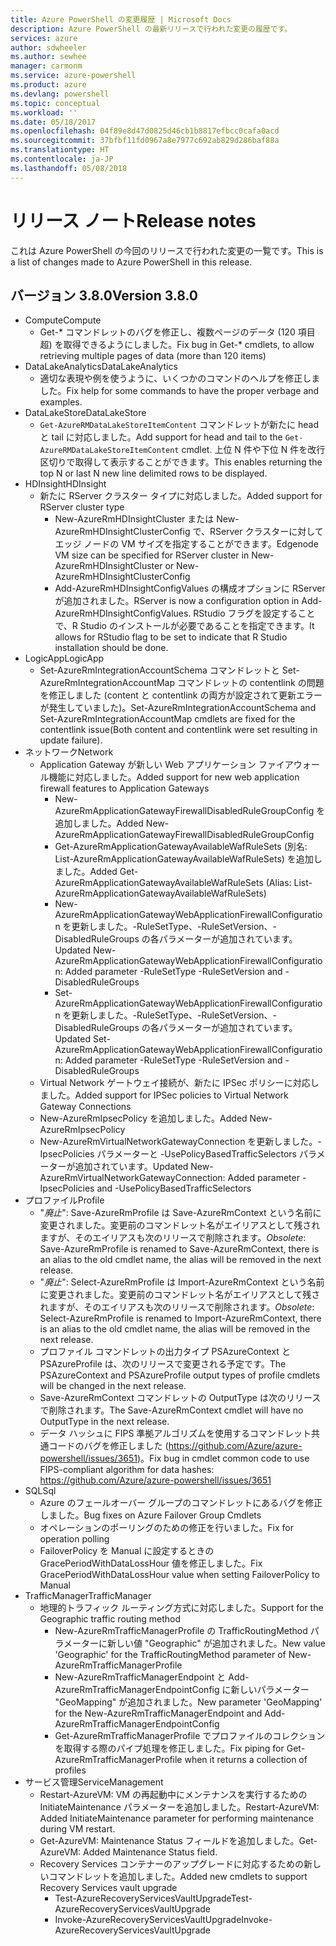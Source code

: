 ```yaml
---
title: Azure PowerShell の変更履歴 | Microsoft Docs
description: Azure PowerShell の最新リリースで行われた変更の履歴です。
services: azure
author: sdwheeler
ms.author: sewhee
manager: carmonm
ms.service: azure-powershell
ms.product: azure
ms.devlang: powershell
ms.topic: conceptual
ms.workload: ''
ms.date: 05/18/2017
ms.openlocfilehash: 04f89e8d47d0825d46cb1b8817efbcc0cafa0acd
ms.sourcegitcommit: 37bfbf11fd0967a8e7977c692ab829d286baf88a
ms.translationtype: HT
ms.contentlocale: ja-JP
ms.lasthandoff: 05/08/2018
---
```

# <a name="release-notes"></a><span data-ttu-id="af3f2-103">リリース ノート</span><span class="sxs-lookup"><span data-stu-id="af3f2-103">Release notes</span></span>

<span data-ttu-id="af3f2-104">これは Azure PowerShell の今回のリリースで行われた変更の一覧です。</span><span class="sxs-lookup"><span data-stu-id="af3f2-104">This is a list of changes made to Azure PowerShell in this release.</span></span>

## <a name="version-380"></a><span data-ttu-id="af3f2-105">バージョン 3.8.0</span><span class="sxs-lookup"><span data-stu-id="af3f2-105">Version 3.8.0</span></span>
* <span data-ttu-id="af3f2-106">Compute</span><span class="sxs-lookup"><span data-stu-id="af3f2-106">Compute</span></span>
  - <span data-ttu-id="af3f2-107">Get-\* コマンドレットのバグを修正し、複数ページのデータ (120 項目超) を取得できるようにしました。</span><span class="sxs-lookup"><span data-stu-id="af3f2-107">Fix bug in Get-\* cmdlets, to allow retrieving multiple pages of data (more than 120 items)</span></span>
* <span data-ttu-id="af3f2-108">DataLakeAnalytics</span><span class="sxs-lookup"><span data-stu-id="af3f2-108">DataLakeAnalytics</span></span>
  - <span data-ttu-id="af3f2-109">適切な表現や例を使うように、いくつかのコマンドのヘルプを修正しました。</span><span class="sxs-lookup"><span data-stu-id="af3f2-109">Fix help for some commands to have the proper verbage and examples.</span></span>
* <span data-ttu-id="af3f2-110">DataLakeStore</span><span class="sxs-lookup"><span data-stu-id="af3f2-110">DataLakeStore</span></span>
  - <span data-ttu-id="af3f2-111">`Get-AzureRMDataLakeStoreItemContent` コマンドレットが新たに head と tail に対応しました。</span><span class="sxs-lookup"><span data-stu-id="af3f2-111">Add support for head and tail to the `Get-AzureRMDataLakeStoreItemContent` cmdlet.</span></span> <span data-ttu-id="af3f2-112">上位 N 件や下位 N 件を改行区切りで取得して表示することができます。</span><span class="sxs-lookup"><span data-stu-id="af3f2-112">This enables returning the top N or last N new line delimited rows to be displayed.</span></span>
* <span data-ttu-id="af3f2-113">HDInsight</span><span class="sxs-lookup"><span data-stu-id="af3f2-113">HDInsight</span></span>
  - <span data-ttu-id="af3f2-114">新たに RServer クラスター タイプに対応しました。</span><span class="sxs-lookup"><span data-stu-id="af3f2-114">Added support for RServer cluster type</span></span>
    + <span data-ttu-id="af3f2-115">New-AzureRmHDInsightCluster または New-AzureRmHDInsightClusterConfig で、RServer クラスターに対してエッジ ノードの VM サイズを指定することができます。</span><span class="sxs-lookup"><span data-stu-id="af3f2-115">Edgenode VM size can be specified for RServer cluster in New-AzureRmHDInsightCluster or New-AzureRmHDInsightClusterConfig</span></span>
    + <span data-ttu-id="af3f2-116">Add-AzureRmHDInsightConfigValues の構成オプションに RServer が追加されました。</span><span class="sxs-lookup"><span data-stu-id="af3f2-116">RServer is now a configuration option in Add-AzureRmHDInsightConfigValues.</span></span> <span data-ttu-id="af3f2-117">RStudio フラグを設定することで、R Studio のインストールが必要であることを指定できます。</span><span class="sxs-lookup"><span data-stu-id="af3f2-117">It allows for RStudio flag to be set to indicate that R Studio installation should be done.</span></span>
* <span data-ttu-id="af3f2-118">LogicApp</span><span class="sxs-lookup"><span data-stu-id="af3f2-118">LogicApp</span></span>
  - <span data-ttu-id="af3f2-119">Set-AzureRmIntegrationAccountSchema コマンドレットと Set-AzureRmIntegrationAccountMap コマンドレットの contentlink の問題を修正しました (content と contentlink の両方が設定されて更新エラーが発生していました)。</span><span class="sxs-lookup"><span data-stu-id="af3f2-119">Set-AzureRmIntegrationAccountSchema and Set-AzureRmIntegrationAccountMap cmdlets are fixed for the contentlink issue(Both content and contentlink were set resulting in update failure).</span></span>
* <span data-ttu-id="af3f2-120">ネットワーク</span><span class="sxs-lookup"><span data-stu-id="af3f2-120">Network</span></span>
  - <span data-ttu-id="af3f2-121">Application Gateway が新しい Web アプリケーション ファイアウォール機能に対応しました。</span><span class="sxs-lookup"><span data-stu-id="af3f2-121">Added support for new web application firewall features to Application Gateways</span></span>
    + <span data-ttu-id="af3f2-122">New-AzureRmApplicationGatewayFirewallDisabledRuleGroupConfig を追加しました。</span><span class="sxs-lookup"><span data-stu-id="af3f2-122">Added New-AzureRmApplicationGatewayFirewallDisabledRuleGroupConfig</span></span>
    + <span data-ttu-id="af3f2-123">Get-AzureRmApplicationGatewayAvailableWafRuleSets (別名: List-AzureRmApplicationGatewayAvailableWafRuleSets) を追加しました。</span><span class="sxs-lookup"><span data-stu-id="af3f2-123">Added Get-AzureRmApplicationGatewayAvailableWafRuleSets (Alias: List-AzureRmApplicationGatewayAvailableWafRuleSets)</span></span>
    + <span data-ttu-id="af3f2-124">New-AzureRmApplicationGatewayWebApplicationFirewallConfiguration を更新しました。-RuleSetType、-RuleSetVersion、-DisabledRuleGroups の各パラメーターが追加されています。</span><span class="sxs-lookup"><span data-stu-id="af3f2-124">Updated New-AzureRmApplicationGatewayWebApplicationFirewallConfiguration: Added parameter -RuleSetType -RuleSetVersion and -DisabledRuleGroups</span></span>
    + <span data-ttu-id="af3f2-125">Set-AzureRmApplicationGatewayWebApplicationFirewallConfiguration を更新しました。-RuleSetType、-RuleSetVersion、-DisabledRuleGroups の各パラメーターが追加されています。</span><span class="sxs-lookup"><span data-stu-id="af3f2-125">Updated Set-AzureRmApplicationGatewayWebApplicationFirewallConfiguration: Added parameter -RuleSetType -RuleSetVersion and -DisabledRuleGroups</span></span>
  - <span data-ttu-id="af3f2-126">Virtual Network ゲートウェイ接続が、新たに IPSec ポリシーに対応しました。</span><span class="sxs-lookup"><span data-stu-id="af3f2-126">Added support for IPSec policies to Virtual Network Gateway Connections</span></span>
  - <span data-ttu-id="af3f2-127">New-AzureRmIpsecPolicy を追加しました。</span><span class="sxs-lookup"><span data-stu-id="af3f2-127">Added New-AzureRmIpsecPolicy</span></span>
  - <span data-ttu-id="af3f2-128">New-AzureRmVirtualNetworkGatewayConnection を更新しました。-IpsecPolicies パラメーターと -UsePolicyBasedTrafficSelectors パラメーターが追加されています。</span><span class="sxs-lookup"><span data-stu-id="af3f2-128">Updated New-AzureRmVirtualNetworkGatewayConnection: Added parameter -IpsecPolicies and -UsePolicyBasedTrafficSelectors</span></span>
* <span data-ttu-id="af3f2-129">プロファイル</span><span class="sxs-lookup"><span data-stu-id="af3f2-129">Profile</span></span>
  - <span data-ttu-id="af3f2-130">"*廃止*": Save-AzureRmProfile は Save-AzureRmContext という名前に変更されました。変更前のコマンドレット名がエイリアスとして残されますが、そのエイリアスも次のリリースで削除されます。</span><span class="sxs-lookup"><span data-stu-id="af3f2-130">*Obsolete*: Save-AzureRmProfile is renamed to Save-AzureRmContext, there is an alias to the old cmdlet name, the alias will be removed in the next release.</span></span>
  - <span data-ttu-id="af3f2-131">"*廃止*": Select-AzureRmProfile は Import-AzureRmContext という名前に変更されました。変更前のコマンドレット名がエイリアスとして残されますが、そのエイリアスも次のリリースで削除されます。</span><span class="sxs-lookup"><span data-stu-id="af3f2-131">*Obsolete*: Select-AzureRmProfile is renamed to Import-AzureRmContext, there is an alias to the old cmdlet name, the alias will be removed in the next release.</span></span>
  - <span data-ttu-id="af3f2-132">プロファイル コマンドレットの出力タイプ PSAzureContext と PSAzureProfile は、次のリリースで変更される予定です。</span><span class="sxs-lookup"><span data-stu-id="af3f2-132">The PSAzureContext and PSAzureProfile output types of profile cmdlets will be changed in the next release.</span></span>
  - <span data-ttu-id="af3f2-133">Save-AzureRmContext コマンドレットの OutputType は次のリリースで削除されます。</span><span class="sxs-lookup"><span data-stu-id="af3f2-133">The Save-AzureRmContext cmdlet will have no OutputType in the next release.</span></span>
  - <span data-ttu-id="af3f2-134">データ ハッシュに FIPS 準拠アルゴリズムを使用するコマンドレット共通コードのバグを修正しました (https://github.com/Azure/azure-powershell/issues/3651)。</span><span class="sxs-lookup"><span data-stu-id="af3f2-134">Fix bug in cmdlet common code to use FIPS-compliant algorithm for data hashes: https://github.com/Azure/azure-powershell/issues/3651</span></span>
* <span data-ttu-id="af3f2-135">SQL</span><span class="sxs-lookup"><span data-stu-id="af3f2-135">Sql</span></span>
  - <span data-ttu-id="af3f2-136">Azure のフェールオーバー グループのコマンドレットにあるバグを修正しました。</span><span class="sxs-lookup"><span data-stu-id="af3f2-136">Bug fixes on Azure Failover Group Cmdlets</span></span>
  - <span data-ttu-id="af3f2-137">オペレーションのポーリングのための修正を行いました。</span><span class="sxs-lookup"><span data-stu-id="af3f2-137">Fix for operation polling</span></span>
  - <span data-ttu-id="af3f2-138">FailoverPolicy を Manual に設定するときの GracePeriodWithDataLossHour 値を修正しました。</span><span class="sxs-lookup"><span data-stu-id="af3f2-138">Fix GracePeriodWithDataLossHour value when setting FailoverPolicy to Manual</span></span>
* <span data-ttu-id="af3f2-139">TrafficManager</span><span class="sxs-lookup"><span data-stu-id="af3f2-139">TrafficManager</span></span>
  - <span data-ttu-id="af3f2-140">地理的トラフィック ルーティング方式に対応しました。</span><span class="sxs-lookup"><span data-stu-id="af3f2-140">Support for the Geographic traffic routing method</span></span>
    + <span data-ttu-id="af3f2-141">New-AzureRmTrafficManagerProfile の TrafficRoutingMethod パラメーターに新しい値 "Geographic" が追加されました。</span><span class="sxs-lookup"><span data-stu-id="af3f2-141">New value 'Geographic' for the TrafficRoutingMethod parameter of New-AzureRmTrafficManagerProfile</span></span>
    + <span data-ttu-id="af3f2-142">New-AzureRmTrafficManagerEndpoint と Add-AzureRmTrafficManagerEndpointConfig に新しいパラメーター "GeoMapping" が追加されました。</span><span class="sxs-lookup"><span data-stu-id="af3f2-142">New parameter 'GeoMapping' for the New-AzureRmTrafficManagerEndpoint and Add-AzureRmTrafficManagerEndpointConfig</span></span>
    + <span data-ttu-id="af3f2-143">Get-AzureRmTrafficManagerProfile でプロファイルのコレクションを取得する際のパイプ処理を修正しました。</span><span class="sxs-lookup"><span data-stu-id="af3f2-143">Fix piping for Get-AzureRmTrafficManagerProfile when it returns a collection of profiles</span></span>
* <span data-ttu-id="af3f2-144">サービス管理</span><span class="sxs-lookup"><span data-stu-id="af3f2-144">ServiceManagement</span></span>
  - <span data-ttu-id="af3f2-145">Restart-AzureVM: VM の再起動中にメンテナンスを実行するための InitiateMaintenance パラメーターを追加しました。</span><span class="sxs-lookup"><span data-stu-id="af3f2-145">Restart-AzureVM: Added InitiateMaintenance parameter for performing maintenance during VM restart.</span></span>
  - <span data-ttu-id="af3f2-146">Get-AzureVM: Maintenance Status フィールドを追加しました。</span><span class="sxs-lookup"><span data-stu-id="af3f2-146">Get-AzureVM: Added Maintenance Status field.</span></span>
  - <span data-ttu-id="af3f2-147">Recovery Services コンテナーのアップグレードに対応するための新しいコマンドレットを追加しました。</span><span class="sxs-lookup"><span data-stu-id="af3f2-147">Added new cmdlets to support Recovery Services vault upgrade</span></span>
    + <span data-ttu-id="af3f2-148">Test-AzureRecoveryServicesVaultUpgrade</span><span class="sxs-lookup"><span data-stu-id="af3f2-148">Test-AzureRecoveryServicesVaultUpgrade</span></span>
    + <span data-ttu-id="af3f2-149">Invoke-AzureRecoveryServicesVaultUpgrade</span><span class="sxs-lookup"><span data-stu-id="af3f2-149">Invoke-AzureRecoveryServicesVaultUpgrade</span></span>
